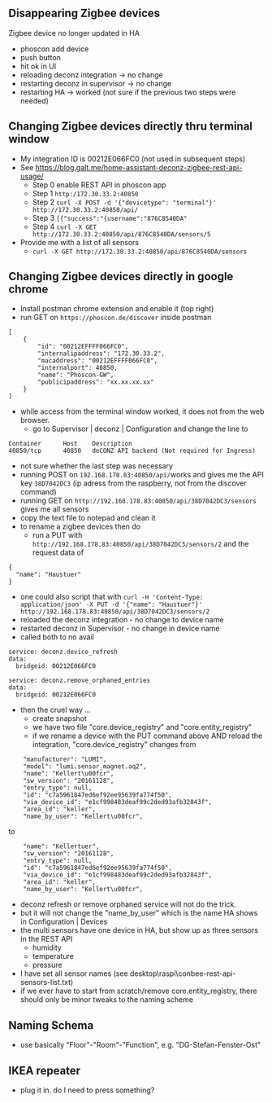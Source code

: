 ## Disappearing Zigbee devices
Zigbee device no longer updated in HA
* phoscon add device
* push button
* hit ok in UI
* reloading deconz integration -> no change
* restarting deconz in supervisor -> no change
* restarting HA -> worked (not sure if the previous two steps were needed)

## Changing Zigbee devices directly thru terminal window
* My integration ID is 00212E066FC0 (not used in subsequent steps) 
* See https://blog.galt.me/home-assistant-deconz-zigbee-rest-api-usage/
  * Step 0 enable REST API in phoscon app
  * Step 1 `http:/172.30.33.2:40850`
  * Step 2 `curl -X POST -d '{"devicetype": "terminal"}' http://172.30.33.2:40850/api/`
  * Step 3 `[{"success":"{username":"876C8540DA"`
  * Step 4 `curl -X GET http://172.30.33.2:40850/api/876C8540DA/sensors/5`
* Provide me with a list of all sensors
  * `curl -X GET http://172.30.33.2:40850/api/876C8540DA/sensors`

## Changing Zigbee devices directly in google chrome
* Install postman chrome extension and enable it (top right)
* run GET on `https://phoscon.de/discover` inside postman

```
[
    {
        "id": "00212EFFFF066FC0",
        "internalipaddress": "172.30.33.2",
        "macaddress": "00212EFFFF066FC0",
        "internalport": 40850,
        "name": "Phoscon-GW",
        "publicipaddress": "xx.xx.xx.xx"
    }
]
``` 

* while access from the terminal window worked, it does not from the web browser.
  * go to Supervisor | deconz | Configuration and change the line to

 ```
 Container		Host	Description
 40850/tcp		40850	deCONZ API backend (Not required for Ingress)
 ```

* not sure whether the last step was necessary
* running POST on `192.168.178.83:40850/api/`works and gives me the API key `38D7042DC3` (ip adress from the raspberry, not from the discover command)
* running GET on `http://192.168.178.83:40850/api/38D7042DC3/sensors` gives me all sensors
* copy the text file to notepad and clean it
* to rename a zigbee devices then do
  * run a PUT with `http://192.168.178.83:40850/api/38D7042DC3/sensors/2` and the request data of

```
{
  "name": "Haustuer"
}
```

  * one could also script that with `curl -H 'Content-Type: application/json' -X PUT -d '{"name": "Haustuer"}' http://192.168.178.83:40850/api/38D7042DC3/sensors/2`
* reloaded the deconz integration - no change to device name
* restarted deconz in Supervisor - no change in device name
* called both to no avail

```
service: deconz.device_refresh
data:
  bridgeid: 00212E066FC0

service: deconz.remove_orphaned_entries
data:
  bridgeid: 00212E066FC0
```

* then the cruel way ...
  * create snapshot
  * we have two file "core.device_registry" and "core.entity_registry"
  * if we rename a device with the PUT command above AND reload the integration, "core.device_registry" changes from

```
	"manufacturer": "LUMI",
	"model": "lumi.sensor_magnet.aq2",
	"name": "Kellert\u00fcr",
	"sw_version": "20161128",
	"entry_type": null,
	"id": "c7a5961847ed6ef92ee95639fa774f50",
	"via_device_id": "e1cf998483deaf99c2ded93afb32843f",
	"area_id": "keller",
	"name_by_user": "Kellert\u00fcr",
```

  to

```
	"name": "Kellertuer",
	"sw_version": "20161128",
	"entry_type": null,
	"id": "c7a5961847ed6ef92ee95639fa774f50",
	"via_device_id": "e1cf998483deaf99c2ded93afb32843f",
	"area_id": "keller",
	"name_by_user": "Kellert\u00fcr",
```

* deconz refresh or remove orphaned service will not do the trick.
* but it will not change the "name_by_user" which is the name HA shows in Configuration | Devices
* the multi sensors have one device in HA, but show up as three sensors in the REST API
  * humidity
  * temperature
  * pressure
* I have set all sensor names (see desktop\raspi\conbee-rest-api-sensors-list.txt)
* if we ever have to start from scratch/remove core.entity_registry, there should only be minor tweaks to the naming scheme

## Naming Schema
* use basically "Floor"-"Room"-"Function", e.g. "DG-Stefan-Fenster-Ost"


## IKEA repeater
* plug it in. do I need to press something?
